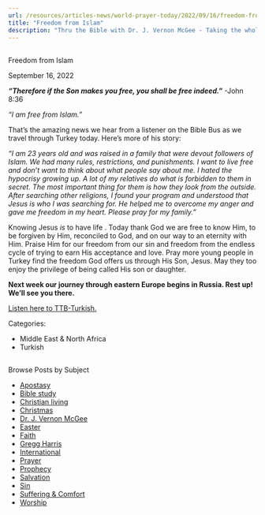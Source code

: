 ```yaml
---
url: /resources/articles-news/world-prayer-today/2022/09/16/freedom-from-islam
title: "Freedom from Islam"
description: "Thru the Bible with Dr. J. Vernon McGee - Taking the whole Word to the whole world"
---
```







## 
 Freedom from Islam


September 16, 2022
![]()




***“Therefore if the Son makes you free, you shall be free indeed.”*** -John 8:36

*“I am free from Islam.”* 

That’s the amazing news we hear from a listener on the Bible Bus as we travel through Turkey today. Here’s more of his story:

*“I am 23 years old and was raised in a family that were devout followers of Islam. We had many rules, restrictions, and punishments. I want to live free and don’t want to think about what people say about me. I hated the hypocrisy growing up. A lot of my relatives do what is forbidden to them in secret. The most important thing for them is how they look from the outside. After searching other religions, I found your program and understood that Jesus is who I was searching for. He helped me to overcome my anger and gave me freedom in my heart. Please pray for my family.”*

Knowing Jesus *is* to have life . Today thank God we are free to know Him, to be forgiven by Him, reconciled to God, and on our way to an eternity with Him. Praise Him for our freedom from our sin and freedom from the endless cycle of trying to earn His acceptance and love. Pray more young people in Turkey find the freedom God offers us through His Son, Jesus. May they too enjoy the privilege of being called His son or daughter.

**Next week our journey through eastern Europe begins in Russia. Rest up! We’ll see you there.**

[Listen here to TTB-Turkish.](https://ttb.twr.org/home/day,0423/language,TUR)



Categories: 


* Middle East & North Africa
* Turkish









## 
 Browse Posts by Subject


* [Apostasy](/resources/articles-news/-in-tags/tags/Apostasy)
* [Bible study](/resources/articles-news/-in-tags/tags/Bible-study)
* [Christian living](/resources/articles-news/-in-tags/tags/Christian-living)
* [Christmas](/resources/articles-news/-in-tags/tags/Christmas)
* [Dr. J. Vernon McGee](/resources/articles-news/-in-tags/tags/Dr-J-Vernon-McGee)
* [Easter](/resources/articles-news/-in-tags/tags/easter)
* [Faith](/resources/articles-news/-in-tags/tags/Faith)
* [Gregg Harris](/resources/articles-news/-in-tags/tags/Gregg-Harris)
* [International](/resources/articles-news/-in-tags/tags/International)
* [Prayer](/resources/articles-news/-in-tags/tags/prayer)
* [Prophecy](/resources/articles-news/-in-tags/tags/Prophecy)
* [Salvation](/resources/articles-news/-in-tags/tags/Salvation)
* [Sin](/resources/articles-news/-in-tags/tags/sin)
* [Suffering & Comfort](/resources/articles-news/-in-tags/tags/Suffering-Comfort)
* [Worship](/resources/articles-news/-in-tags/tags/worship)







